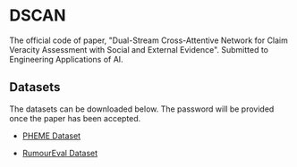 # DSCAN
The official code of paper, "Dual-Stream Cross-Attentive Network for Claim Veracity Assessment with Social and External Evidence". Submitted to Engineering Applications of AI.

## Datasets

The datasets can be downloaded below. The password will be provided once the paper has been accepted.

- [PHEME Dataset](https://figshare.com/articles/dataset/PHEME_dataset_for_Rumour_Detection_and_Veracity_Classification/6392078)

- [RumourEval Dataset](https://figshare.com/articles/dataset/RumourEval_2019_data/8845580)
